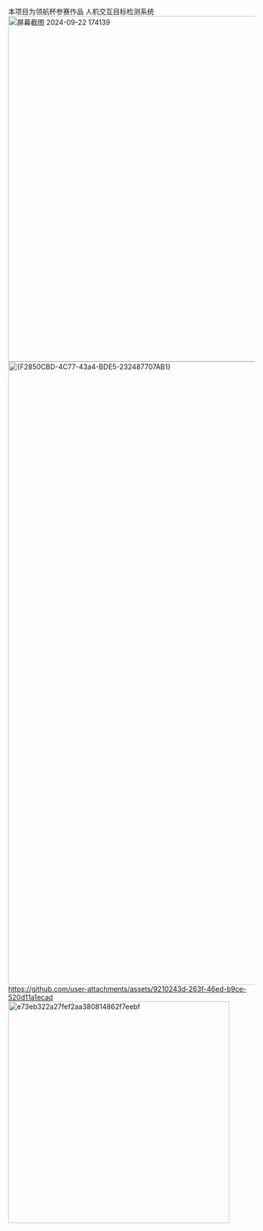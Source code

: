 本项目为领航杯参赛作品
人机交互目标检测系统
<img width="704" alt="屏幕截图 2024-09-22 174139" src="https://github.com/user-attachments/assets/95007c6d-6887-468d-aff1-ca147450a7ff">
<img width="1270" alt="{F2850CBD-4C77-43a4-BDE5-232487707AB1}" src="https://github.com/user-attachments/assets/30d907bd-320c-4b8c-9bdd-93c0f46e711f">
https://github.com/user-attachments/assets/9210243d-263f-46ed-b9ce-520d11a1ecad
<img width="452" alt="e73eb322a27fef2aa380814862f7eebf" src="https://github.com/user-attachments/assets/71c63441-e119-4c4d-bfbb-7946a2b92688">


